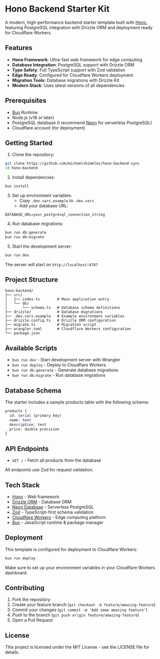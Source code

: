 # Hono Backend Starter Kit

A modern, high-performance backend starter template built with [Hono](https://hono.dev/), featuring PostgreSQL integration with Drizzle ORM and deployment ready for Cloudflare Workers.

## Features

- **Hono Framework**: Ultra-fast web framework for edge computing
- **Database Integration**: PostgreSQL support with Drizzle ORM
- **Type Safety**: Full TypeScript support with Zod validation
- **Edge Ready**: Configured for Cloudflare Workers deployment
- **Migration Tools**: Database migrations with Drizzle Kit
- **Modern Stack**: Uses latest versions of all dependencies

## Prerequisites

- [Bun](https://bun.sh) Runtime
- Node.js (v18 or later)
- PostgreSQL database (I recommend [Neon](https://fyi.neon.tech/2rm) for serverless PostgreSQL)
- Cloudflare account (for deployment)

## Getting Started

1. Clone the repository:
```bash
git clone https://github.com/michaelshimeles/hono-backend-sync
cd hono-backend
```

2. Install dependencies:
```bash
bun install
```

3. Set up environment variables:
   - Copy `.dev.vars.example` to `.dev.vars`
   - Add your database URL:
```env
DATABASE_URL=your_postgresql_connection_string
```

4. Run database migrations:
```bash
bun run db:generate
bun run db:migrate
```

5. Start the development server:
```bash
bun run dev
```

The server will start on `http://localhost:8787`

## Project Structure

```
hono-backend/
├── src/
│   ├── index.ts        # Main application entry
│   └── db/
│       └── schema.ts   # Database schema definitions
├── drizzle/            # Database migrations
├── .dev.vars.example   # Example environment variables
├── drizzle.config.ts   # Drizzle ORM configuration
├── migrate.ts          # Migration script
├── wrangler.toml       # Cloudflare Workers configuration
└── package.json
```

## Available Scripts

- `bun run dev` - Start development server with Wrangler
- `bun run deploy` - Deploy to Cloudflare Workers
- `bun run db:generate` - Generate database migrations
- `bun run db:migrate` - Run database migrations

## Database Schema

The starter includes a sample products table with the following schema:

```typescript
products {
  id: serial (primary key)
  name: text
  description: text
  price: double precision
}
```

## API Endpoints

- `GET /` - Fetch all products from the database

All endpoints use Zod for request validation.

## Tech Stack

- [Hono](https://hono.dev/) - Web framework
- [Drizzle ORM](https://orm.drizzle.team/) - Database ORM
- [Neon Database](https://neon.tech/) - Serverless PostgreSQL
- [Zod](https://zod.dev/) - TypeScript-first schema validation
- [Cloudflare Workers](https://workers.cloudflare.com/) - Edge computing platform
- [Bun](https://bun.sh) - JavaScript runtime & package manager

## Deployment

This template is configured for deployment to Cloudflare Workers:

```bash
bun run deploy
```

Make sure to set up your environment variables in your Cloudflare Workers dashboard.

## Contributing

1. Fork the repository
2. Create your feature branch (`git checkout -b feature/amazing-feature`)
3. Commit your changes (`git commit -m 'Add some amazing feature'`)
4. Push to the branch (`git push origin feature/amazing-feature`)
5. Open a Pull Request

## License

This project is licensed under the MIT License - see the LICENSE file for details.
